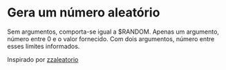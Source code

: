 # Gera um número aleatório

Sem argumentos, comporta-se igual a $RANDOM.
Apenas um argumento, número entre 0 e o valor fornecido.
Com dois argumentos, número entre esses limites informados.

Inspirado por [zzaleatorio](http://funcoeszz.net/man.html#zzaleatorio)
